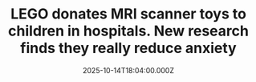 ---
title: "LEGO donates MRI scanner toys to children in hospitals. New research finds they really reduce anxiety"
date: 2025-10-14T18:04:00.000Z
category: Human Kindness
externalLink: "https://www.goodgoodgood.co/articles/lego-mri-scanners"
image: ""
excerpt: "New data shows that doctors were 46% less likely to need to sedate patients after they played with the toys.…"
---